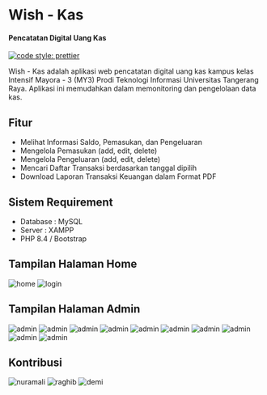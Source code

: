 # Wish - Kas
#### Pencatatan Digital Uang Kas

[![code style: prettier](https://img.shields.io/badge/code_style-prettier-ff69b4.svg?style=flat-square)](https://github.com/prettier/prettier)

Wish - Kas adalah aplikasi web pencatatan digital uang kas kampus kelas Intensif Mayora - 3 (MY3) Prodi Teknologi Informasi Universitas Tangerang Raya. Aplikasi ini memudahkan dalam memonitoring dan pengelolaan data kas.

## Fitur

- Melihat Informasi Saldo, Pemasukan, dan Pengeluaran
- Mengelola Pemasukan (add, edit, delete)
- Mengelola Pengeluaran (add, edit, delete)
- Mencari Daftar Transaksi berdasarkan tanggal dipilih
- Download Laporan Transaksi Keuangan dalam Format PDF

## Sistem Requirement
- Database : MySQL
- Server : XAMPP
- PHP 8.4 / Bootstrap

## Tampilan Halaman Home
![home](assets/img/website-menu-home.png)
![login](assets/img/ss-admin/img1.jpg)

## Tampilan Halaman Admin
![admin](assets/img/ss-admin/img2.jpg)
![admin](assets/img/ss-admin/img3.jpg)
![admin](assets/img/ss-admin/img4.jpg)
![admin](assets/img/ss-admin/img5.jpg)
![admin](assets/img/ss-admin/img6.jpg)
![admin](assets/img/ss-admin/img7.jpg)
![admin](assets/img/ss-admin/img8.jpg)
![admin](assets/img/ss-admin/img9.jpg)
![admin](assets/img/ss-admin/img10.jpg)
![admin](assets/img/ss-admin/img11.jpg)

## Kontribusi
![nuramali](assets/img/contributions/nuramali.jpg)
![raghib](assets/img/contributions/raghib.jpg)
![demi](assets/img/contributions/demi.jpeg)
